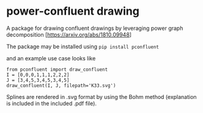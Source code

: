 # power-confluent drawing
A package for drawing confluent drawings by leveraging power graph decomposition [<https://arxiv.org/abs/1810.09948>]

The package may be installed using
```pip install pconfluent```

and an example use case looks like
```python3
from pconfluent import draw_confluent
I = [0,0,0,1,1,1,2,2,2]
J = [3,4,5,3,4,5,3,4,5]
draw_confluent(I, J, filepath='K33.svg')
```

Splines are rendered in .svg format by using the Bohm method (explanation is included in the included .pdf file).
